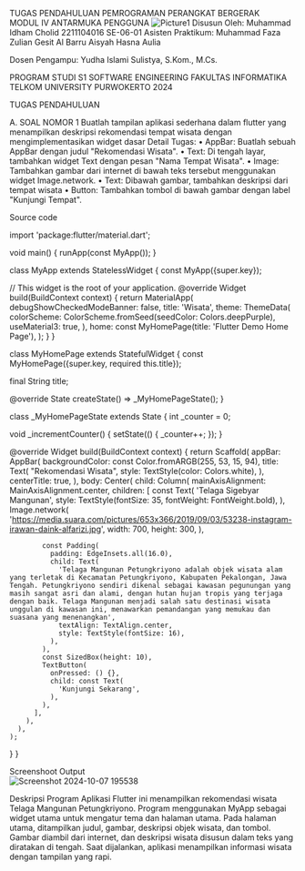 TUGAS PENDAHULUAN 
PEMROGRAMAN PERANGKAT BERGERAK  
MODUL IV 
ANTARMUKA PENGGUNA 
![Picture1](https://github.com/user-attachments/assets/aa7012b5-09e9-4669-8a2f-d6d48de1c033)
 Disusun Oleh:
Muhammad Idham Cholid
2211104016
SE-06-01
Asisten Praktikum: 
Muhammad Faza Zulian Gesit Al Barru 
Aisyah Hasna Aulia  

Dosen Pengampu: 
Yudha Islami Sulistya, S.Kom., M.Cs. 

PROGRAM STUDI S1 SOFTWARE ENGINEERING 
FAKULTAS INFORMATIKA 
TELKOM UNIVERSITY PURWOKERTO 
2024 

 
TUGAS PENDAHULUAN 
 
 
A. SOAL NOMOR 1 
Buatlah tampilan aplikasi sederhana dalam flutter yang menampilkan deskripsi rekomendasi tempat wisata dengan mengimplementasikan widget dasar Detail Tugas: 
•	AppBar: Buatlah sebuah AppBar dengan judul "Rekomendasi Wisata". 
•	Text: Di tengah layar, tambahkan widget Text dengan pesan "Nama Tempat Wisata". 
•	Image: Tambahkan gambar dari internet di bawah teks tersebut menggunakan widget Image.network. 
•	Text: Dibawah gambar, tambahkan deskripsi dari tempat wisata 
•	Button: Tambahkan tombol di bawah gambar dengan label "Kunjungi Tempat". 
 
Source code 
 
 import 'package:flutter/material.dart';

void main() {
  runApp(const MyApp());
}

class MyApp extends StatelessWidget {
  const MyApp({super.key});

  // This widget is the root of your application.
  @override
  Widget build(BuildContext context) {
    return MaterialApp(
      debugShowCheckedModeBanner: false,
      title: 'Wisata',
      theme: ThemeData(
        colorScheme: ColorScheme.fromSeed(seedColor: Colors.deepPurple),
        useMaterial3: true,
      ),
      home: const MyHomePage(title: 'Flutter Demo Home Page'),
    );
  }
}

class MyHomePage extends StatefulWidget {
  const MyHomePage({super.key, required this.title});

  final String title;

  @override
  State<MyHomePage> createState() => _MyHomePageState();
}

class _MyHomePageState extends State<MyHomePage> {
  int _counter = 0;

  void _incrementCounter() {
    setState(() {
      _counter++;
    });
  }

  @override
  Widget build(BuildContext context) {
    return Scaffold(
      appBar: AppBar(
        backgroundColor: const Color.fromARGB(255, 53, 15, 94),
        title: Text(
          "Rekomendasi Wisata",
          style: TextStyle(color: Colors.white),
        ),
        centerTitle: true,
      ),
      body: Center(
        child: Column(
          mainAxisAlignment: MainAxisAlignment.center,
          children: <Widget>[
            const Text(
              'Telaga Sigebyar Mangunan',
              style: TextStyle(fontSize: 35, fontWeight: FontWeight.bold),
            ),
            Image.network(
              'https://media.suara.com/pictures/653x366/2019/09/03/53238-instagram-irawan-daink-alfarizi.jpg',
              width: 700,
              height: 300,
            ),










            const Padding(
              padding: EdgeInsets.all(16.0),
              child: Text(
                'Telaga Mangunan Petungkriyono adalah objek wisata alam yang terletak di Kecamatan Petungkriyono, Kabupaten Pekalongan, Jawa Tengah. Petungkriyono sendiri dikenal sebagai kawasan pegunungan yang masih sangat asri dan alami, dengan hutan hujan tropis yang terjaga dengan baik. Telaga Mangunan menjadi salah satu destinasi wisata unggulan di kawasan ini, menawarkan pemandangan yang memukau dan suasana yang menenangkan',
                textAlign: TextAlign.center,
                style: TextStyle(fontSize: 16),
              ),
            ),
            const SizedBox(height: 10),
            TextButton(
              onPressed: () {},
              child: const Text(
                'Kunjungi Sekarang',
              ),
            ),
          ],
        ),
      ),
    );
  }
}

Screenshoot Output  
 ![Screenshot 2024-10-07 195538](https://github.com/user-attachments/assets/bf419df0-46d3-4e77-b643-ae4a74acca42)

  
Deskripsi Program 
Aplikasi Flutter ini menampilkan rekomendasi wisata Telaga Mangunan Petungkriyono. Program menggunakan MyApp sebagai widget utama untuk mengatur tema dan halaman utama. Pada halaman utama, ditampilkan judul, gambar, deskripsi objek wisata, dan tombol. Gambar diambil dari internet, dan deskripsi wisata disusun dalam teks yang diratakan di tengah. Saat dijalankan, aplikasi menampilkan informasi wisata dengan tampilan yang rapi. 


